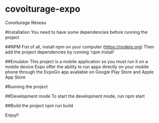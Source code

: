 # covoiturage-expo
Covoiturage Réseau

#Installation
You need to have some dependencies before running the project

##NPM
Fist of all, install npm on your computer (https://nodejs.org)
Then add the project dependencies by running 'npm install'

##Emulator
This project is a mobile application so you must run it on a mobile device
Expo offer the ability to run apps directly on your mobile phone through the ExpoGo app available on Google Play Store and Apple App Store

#Running the project

##Development mode
To start the development mode, run npm start

##Build the project
npm run build



Enjoy!!
